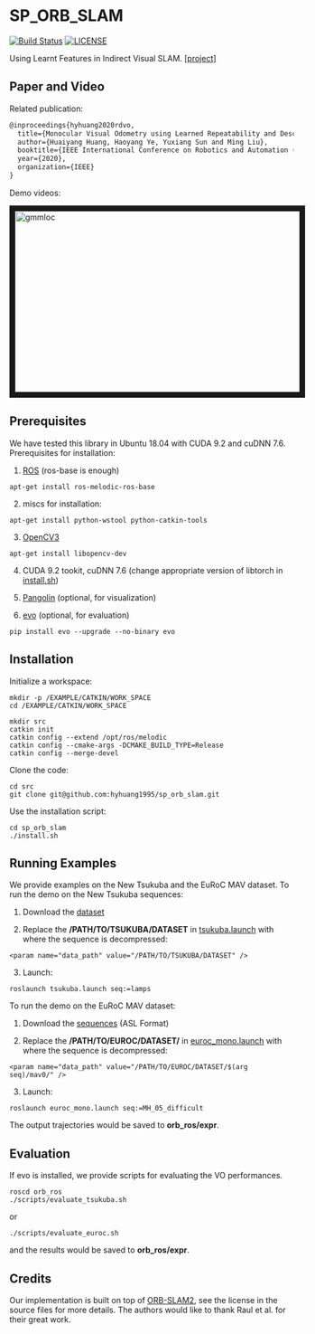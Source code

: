 # SP_ORB_SLAM

[![Build Status](https://travis-ci.org/HyHuang1995/sp_orb_slam.svg?branch=master)](https://travis-ci.org/github/HyHuang1995/sp_orb_slam)
[![LICENSE](https://img.shields.io/badge/license-GPL%20(%3E%3D%202)-informational)](https://github.com/HyHuang1995/sp_orb_slam/blob/master/LICENSE)

Using Learnt Features in Indirect Visual SLAM. [[project]](https://sites.google.com/view/rdvo/)

## Paper and Video

Related publication:
```latex
@inproceedings{hyhuang2020rdvo,
  title={Monocular Visual Odometry using Learned Repeatability and Description},
  author={Huaiyang Huang, Haoyang Ye, Yuxiang Sun and Ming Liu},
  booktitle={IEEE International Conference on Robotics and Automation (ICRA)},
  year={2020},
  organization={IEEE}
}
```

Demo videos:

<a href="https://www.youtube.com/watch?v=TqhAu1dxl9Y" target="_blank"><img src="https://www.ram-lab.com/image/hyhuang_icra2019_cover.png" 
alt="gmmloc" width="640" height="320" border="10" /></a>

## Prerequisites

We have tested this library in Ubuntu 18.04 with CUDA 9.2 and cuDNN 7.6. Prerequisites for installation:

1. [ROS](http://wiki.ros.org/melodic/Installation) (ros-base is enough)
```
apt-get install ros-melodic-ros-base
```

2. miscs for installation:
```
apt-get install python-wstool python-catkin-tools 
```

3. [OpenCV3](https://docs.opencv.org/3.4.11/d7/d9f/tutorial_linux_install.html)
```
apt-get install libopencv-dev
```

4. CUDA 9.2 tookit, cuDNN 7.6 (change appropriate version of libtorch in [install.sh](https://github.com/HyHuang1995/sp_orb_slam/install.sh))

5. [Pangolin](https://github.com/stevenlovegrove/Pangolin) (optional, for visualization)

6. [evo](https://github.com/MichaelGrupp/evo) (optional, for evaluation)
```
pip install evo --upgrade --no-binary evo
```

## Installation
Initialize a workspace:

```
mkdir -p /EXAMPLE/CATKIN/WORK_SPACE
cd /EXAMPLE/CATKIN/WORK_SPACE

mkdir src
catkin init
catkin config --extend /opt/ros/melodic
catkin config --cmake-args -DCMAKE_BUILD_TYPE=Release
catkin config --merge-devel
```

Clone the code:
```
cd src
git clone git@github.com:hyhuang1995/sp_orb_slam.git
```

Use the installation script:
```
cd sp_orb_slam
./install.sh
```

## Running Examples
We provide examples on the New Tsukuba and the EuRoC MAV dataset. To run the demo on the New Tsukuba sequences:

1. Download the [dataset](https://home.cvlab.cs.tsukuba.ac.jp/dataset)

2. Replace the **/PATH/TO/TSUKUBA/DATASET** in [tsukuba.launch](https://github.com/HyHuang1995/sp_orb_slam/blob/master/orb_ros/launch/tsukuba.launch) with where the sequence is decompressed:
```
<param name="data_path" value="/PATH/TO/TSUKUBA/DATASET" />
```

3. Launch:
```
roslaunch tsukuba.launch seq:=lamps
```

To run the demo on the EuRoC MAV dataset:
1. Download the [sequences](https://projects.asl.ethz.ch/datasets/doku.php?id=kmavvisualinertialdatasets) (ASL Format)

2. Replace the **/PATH/TO/EUROC/DATASET/** in [euroc_mono.launch](https://github.com/HyHuang1995/sp_orb_slam/blob/master/orb_ros/launch/euroc_mono.launch) with where the sequence is decompressed:
```
<param name="data_path" value="/PATH/TO/EUROC/DATASET/$(arg seq)/mav0/" />
```

3. Launch:
```
roslaunch euroc_mono.launch seq:=MH_05_difficult
```
The output trajectories would be saved to **orb_ros/expr**.

## Evaluation
If evo is installed, we provide scripts for evaluating the VO performances.

```
roscd orb_ros
./scripts/evaluate_tsukuba.sh
```
or 
```
./scripts/evaluate_euroc.sh
```
and the results would be saved to **orb_ros/expr**.

## Credits

Our implementation is built on top of [ORB-SLAM2](https://github.com/raulmur/ORB_SLAM2), see the license in the source files for more details. The authors would like to thank Raul et al. for their great work.
